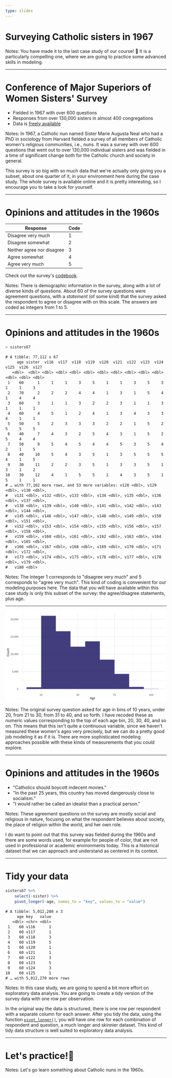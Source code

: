```yaml
---
type: slides
---
```


# Surveying Catholic sisters in 1967

Notes: You have made it to the last case study of our course! 🎉 It is a particularly compelling one, where we are going to practice some advanced skills in modeling.

---

# Conference of Major Superiors of Women Sisters' Survey 

- Fielded in 1967 with over 600 questions
- Responses from over 130,000 sisters in almost 400 congregations
- Data is [freely available](https://curate.nd.edu/show/0r967368551)

Notes: In 1967, a Catholic nun named Sister Marie Augusta Neal who had a PhD in sociology from Harvard fielded a survey of all members of Catholic women's religious communities, i.e., nuns. It was a survey with over 600 questions that went out to over 130,000 individual sisters and was fielded in a time of significant change both for the Catholic church and society in general.

This survey is so big with so much data that we're actually only giving you a subset, about one quarter of it, in your environment here during the case study. The whole survey is available online and it is pretty interesting, so I encourage you to take a look for yourself.

---

# Opinions and attitudes in the 1960s

Response | Code 
--- | --- 
Disagree very much | 1
Disagree somewhat | 2 
Neither agree nor disagree | 3 
Agree somewhat | 4 
Agree very much | 5

Check out the survey's [codebook](https://curate.nd.edu/downloads/0v838051f6x).

Notes: There is demographic information in the survey, along with a lot of diverse kinds of questions. About 60 of the survey questions were agreement questions, with a *statement* (of some kind) that the survey asked the respondent to agree or disagree with on this scale. The answers are coded as integers from 1 to 5.

---

# Opinions and attitudes in the 1960s

```r
> sisters67
```
```out
# A tibble: 77,112 x 67
     age sister  v116  v117  v118  v119  v120  v121  v122  v123  v124  v125  v126  v127
   <dbl>  <dbl> <dbl> <dbl> <dbl> <dbl> <dbl> <dbl> <dbl> <dbl> <dbl> <dbl> <dbl> <dbl>
 1    60      1     1     1     3     5     1     1     3     5     3     1     1     3
 2    70      2     2     2     4     4     1     3     1     5     4     1     4     4
 3    60      3     1     1     3     2     2     3     1     1     3     1     1     1
 4    60      4     5     1     2     4     1     3     4     3     3     4     1     1
 5    50      5     2     3     3     3     2     2     1     5     2     5     5     5
 6    40      7     4     3     2     5     4     3     1     5     2     5     4     4
 7    50      9     5     4     5     4     4     5     3     5     4     2     1     5
 8    40     10     5     4     3     5     1     3     5     5     5     4     1     5
 9    30     11     2     2     3     5     1     3     3     5     1     3     1     2
10    30     12     4     1     5     5     1     4     3     5     1     5     1     1
# … with 77,102 more rows, and 53 more variables: v128 <dbl>, v129 <dbl>, v130 <dbl>,
#   v131 <dbl>, v132 <dbl>, v133 <dbl>, v134 <dbl>, v135 <dbl>, v136 <dbl>, v137 <dbl>,
#   v138 <dbl>, v139 <dbl>, v140 <dbl>, v141 <dbl>, v142 <dbl>, v143 <dbl>, v144 <dbl>,
#   v145 <dbl>, v146 <dbl>, v147 <dbl>, v148 <dbl>, v149 <dbl>, v150 <dbl>, v151 <dbl>,
#   v152 <dbl>, v153 <dbl>, v154 <dbl>, v155 <dbl>, v156 <dbl>, v157 <dbl>, v158 <dbl>,
#   v159 <dbl>, v160 <dbl>, v161 <dbl>, v162 <dbl>, v163 <dbl>, v164 <dbl>, v165 <dbl>,
#   v166 <dbl>, v167 <dbl>, v168 <dbl>, v169 <dbl>, v170 <dbl>, v171 <dbl>, v172 <dbl>,
#   v173 <dbl>, v174 <dbl>, v175 <dbl>, v176 <dbl>, v177 <dbl>, v178 <dbl>, v179 <dbl>,
#   v180 <dbl>
```

Notes: The integer 1 corresponds to "disagree very much" and 5 corresponds to "agree very much". This kind of coding is convenient for our modeling purposes here. The data that you will have available within this case study is only this subset of the survey: the agree/disagree statements, plus age.


---

![Alt text](https://github.com/juliasilge/course-ML-tidymodels/blob/master/img/age_histogram.png?raw=true)

Notes: The original survey question asked for age in bins of 10 years, under 20, from 21 to 30, from 31 to 40, and so forth. I have recoded these as numeric values corresponding to the top of each age bin, 20, 30, 40, and so on. This means that this isn't quite a continuous variable, since we haven't measured these women's ages very precisely, but we can do a pretty good job modeling it as if it is. There are more sophisticated modeling approaches possible with these kinds of measurements that you could explore.  

---

# Opinions and attitudes in the 1960s


- "Catholics should boycott indecent movies."
- "In the past 25 years, this country has moved dangerously close to socialism."
- "I would rather be called an idealist than a practical person."

Notes: These agreement questions on the survey are mostly social and religious in nature, focusing on what the respondent believes about society, the place of religion within the world, and her own role. 

I do want to point out that this survey was fielded during the 1960s and there are some words used, for example for people of color, that are not used in professional or academic environments today. This is a historical dataset that we can approach and understand as centered in its context.

---

# Tidy your data

```r
sisters67 %>%
    select(-sister) %>%
    pivot_longer(-age, names_to = "key", values_to = "value")
```

```out
# A tibble: 5,012,280 x 3
     age key   value
   <dbl> <chr> <dbl>
 1    60 v116      1
 2    60 v117      1
 3    60 v118      3
 4    60 v119      5
 5    60 v120      1
 6    60 v121      1
 7    60 v122      3
 8    60 v123      5
 9    60 v124      3
10    60 v125      1
# … with 5,012,270 more rows
```

Notes: In this case study, we are going to spend a bit more effort on exploratory data analysis. You are going to create a tidy version of the survey data with one row per observation. 

In the original way the data is structured, there is one row per respondent with a separate column for each answer. After you tidy the data, using the function [`pivot_longer()`](https://tidyr.tidyverse.org/reference/pivot_longer.html), you will have one row for each combination of respondent and question, a much longer and skinnier dataset. This kind of tidy data structure is well suited to exploratory data analysis.

---

# Let's practice!🌟

Notes: Let's go learn something about Catholic nuns in the 1960s. 











